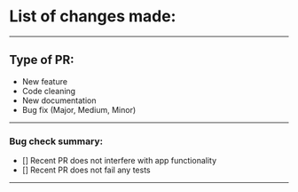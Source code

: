 # List of changes made:



------------------------------------------------------------

## Type of PR:

* New feature
* Code cleaning
* New documentation
* Bug fix (Major, Medium, Minor)

-------------------------------------------------------------

### Bug check summary:

- [] Recent PR does not interfere with app functionality
- [] Recent PR does not fail any tests

------------------------------------------------------------

<!---
Example: 
Fix|Update for DevOps-Tool/PR-Number/name_of_fix
--->